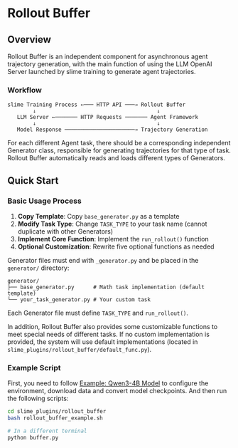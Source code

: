 # Rollout Buffer

## Overview

Rollout Buffer is an independent component for asynchronous agent trajectory generation, with the main function of using the LLM OpenAI Server launched by slime training to generate agent trajectories.

### Workflow

```
slime Training Process ←─── HTTP API ───→ Rollout Buffer
        ↓                                      ↓
   LLM Server ←─────── HTTP Requests ─────── Agent Framework
        ↓                                      ↓
   Model Response ──────────────────────→ Trajectory Generation
```

For each different Agent task, there should be a corresponding independent Generator class, responsible for generating trajectories for that type of task. Rollout Buffer automatically reads and loads different types of Generators.

## Quick Start

### Basic Usage Process

1. **Copy Template**: Copy `base_generator.py` as a template
2. **Modify Task Type**: Change `TASK_TYPE` to your task name (cannot duplicate with other Generators)
3. **Implement Core Function**: Implement the `run_rollout()` function
4. **Optional Customization**: Rewrite five optional functions as needed


Generator files must end with `_generator.py` and be placed in the `generator/` directory:

```
generator/
├── base_generator.py      # Math task implementation (default template)
└── your_task_generator.py # Your custom task
```

Each Generator file must define `TASK_TYPE` and `run_rollout()`.

In addition, Rollout Buffer also provides some customizable functions to meet special needs of different tasks. If no custom implementation is provided, the system will use default implementations (located in `slime_plugins/rollout_buffer/default_func.py`).

### Example Script

First, you need to follow [Example: Qwen3-4B Model](../../docs/en/models/qwen3-4B.md) to configure the environment, download data and convert model checkpoints. And then run the following scripts:
```bash
cd slime_plugins/rollout_buffer
bash rollout_buffer_example.sh

# In a different terminal
python buffer.py
```
